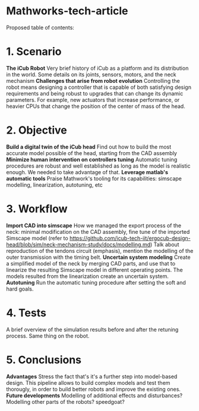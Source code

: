 Mathworks-tech-article
===============

Proposed table of contents:

# 1. Scenario
**The iCub Robot**
Very brief history of iCub as a platform and its distribution in the world.
Some details on its joints, sensors, motors, and the neck mechanism
 **Challenges that arise from robot evolution**
Controlling the robot means designing a controller that is capable of both satisfying design requirements and being robust to upgrades that can change its dynamic parameters. 
For example, new actuators that increase performance, or heavier CPUs that change the position of the center of mass of the head. 

# 2. Objective
**Build a digital twin of the iCub head**
Find out how to build the most accurate model possible of the head, starting from the CAD assembly
**Minimize human intervention on controllers tuning**
Automatic tuning procedures are robust and well established as long as the model is realistic enough.
We needed to take advantage of that.
**Leverage matlab's automatic tools**
Praise Mathwork's tooling for its capabilities: simscape modelling, linearization, autotuning, etc

# 3. Workflow
 **Import CAD into simscape**
How we managed the export process of the neck: minimal modification on the CAD assembly, fine tune of the imported Simscape model (refer to https://github.com/icub-tech-iit/ergocub-design-head/blob/sim/neck-mechanism-study/docs/modelling.md)
Talk about reproduction of the tendons circuit (emphasis), mention the modelling of the outer transmission with the timing belt.
**Uncertain system modeling**
Create a simplified model of the neck by merging CAD parts, and use that to linearize the resulting Simscape model in different operating points. The models resulted from the linearization create an uncertain system.
**Autotuning**
Run the automatic tuning procedure after setting the soft and hard goals.

# 4. Tests
A brief overview of the simulation results before and after the retuning process.
Same thing on the robot.

# 5. Conclusions
**Advantages**
Stress the fact that's it's a further step into model-based design. This pipeline allows to build complex models and test them thorougly, in order to build better robots and improve the existing ones.
**Future developments**
Modelling of additional effects and disturbances? Modelling other parts of the robots? speedgoat?

